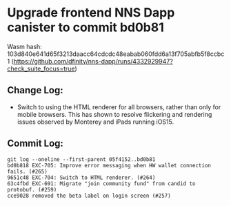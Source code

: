 # Upgrade frontend NNS Dapp canister to commit bd0b81

Wasm hash: 103d840e641d65f3213daacc64cdcdc48eabab060fdd6a13f705abfb5f8ccbc1 (https://github.com/dfinity/nns-dapp/runs/4332929947?check_suite_focus=true)

## Change Log:

* Switch to using the HTML renderer for all browsers, rather than only for mobile browsers. This has shown to resolve flickering and rendering issues observed by Monterey and iPads running iOS15.


## Commit Log:

```
git log --oneline --first-parent 05f4152..bd0b81
bd0b818 EXC-705: Improve error messaging when HW wallet connection fails. (#265)
9651c48 EXC-704: Switch to HTML renderer. (#264)
63c4fbd EXC-691: Migrate "join community fund" from candid to protobuf. (#259)
cce9028 removed the beta label on login screen (#257)
```
